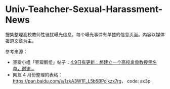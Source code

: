 # Univ-Teahcher-Sexual-Harassment-News

搜集整理高校教师性骚扰曝光信息，每个曝光事件有单独的信息页面。内容以媒体报道文章为主。

参考来源：
- 豆瓣小组「豆瓣鹅组」帖子：[4.9日有更新：想建立一个高校禽兽教授黑名单，谢谢... ](https://www.douban.com/group/topic/115164302/)
- 网友 4 月份整理的表格：<https://pan.baidu.com/s/1zkA3W1F_L5b5BPcjkzx7rg>， code: ax3p
